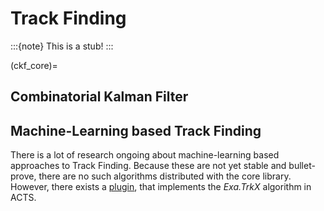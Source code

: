 # Track Finding

:::{note}
This is a stub!
:::

(ckf_core)=
## Combinatorial Kalman Filter

## Machine-Learning based Track Finding

There is a lot of research ongoing about machine-learning based approaches to Track Finding. Because these are not yet stable and bullet-prove, there are no such algorithms distributed with the core library. However, there exists a [plugin](exatrkxplugin), that implements the *Exa.TrkX* algorithm in ACTS.
